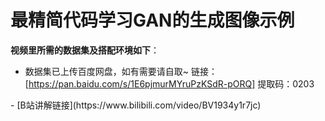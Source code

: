 # 最精简代码学习GAN的生成图像示例

**视频里所需的数据集及搭配环境如下**：

- 数据集已上传百度网盘，如有需要请自取~
链接：[https://pan.baidu.com/s/1E6pjmurMYruPzKSdR-pORQ] 
提取码：0203
<hp />
- [B站讲解链接](https://www.bilibili.com/video/BV1934y1r7jc)
<hp />

